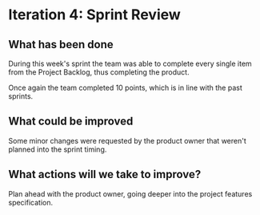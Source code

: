 # Iteration 4: Sprint Review

## What has been done

During this week's sprint the team was able to complete every single item from the Project Backlog, thus completing the product.

Once again the team completed 10 points, which is in line with the past sprints.


## What could be improved

Some minor changes were requested by the product owner that weren't planned into the sprint timing.

## What actions will we take to improve?

Plan ahead with the product owner, going deeper into the project features specification.
